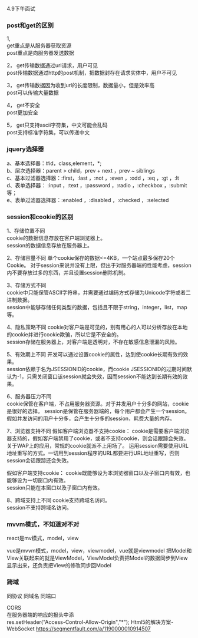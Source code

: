 4.9下午面试
### post和get的区别
1,  
get重点是从服务器获取资源  
post重点是向服务器发送数据  

2， 
get传输数据通过url请求，用户可见  
post传输数据通过http的post机制，把数据封存在请求实体中，用户不可见  

3， 
get传输数据因为收到url的长度限制，数据量小，但是效率高  
post可以传输大量数据  

4， 
get不安全  
post更加安全  

5， 
get只支持ascii字符集，中文可能会乱码  
post支持标准字符集，可以传递中文  

### jquery选择器
a、基本选择器：#id，class,element，*;  
b、层次选择器：parent > child，prev + next ，prev ~ siblings  
c、基本过滤器选择器：:first，:last ，:not ，:even ，:odd ，:eq ，:gt ，:lt  
d、表单选择器： :input ，:text ，:password ，:radio ，:checkbox ，:submit 等；  
e、表单过滤器选择器：:enabled ，:disabled ，:checked ，:selected   

### session和cookie的区别
1、存储位置不同  
cookie的数据信息存放在客户端浏览器上。  
session的数据信息存放在服务器上。  

2、存储容量不同
单个cookie保存的数据<=4KB，一个站点最多保存20个Cookie。
对于session来说并没有上限，但出于对服务器端的性能考虑，session内不要存放过多的东西，并且设置session删除机制。  

3、存储方式不同  
cookie中只能保管ASCII字符串，并需要通过编码方式存储为Unicode字符或者二进制数据。  
session中能够存储任何类型的数据，包括且不限于string，integer，list，map等。  

4、隐私策略不同
cookie对客户端是可见的，别有用心的人可以分析存放在本地的cookie并进行cookie欺骗，所以它是不安全的。  
session存储在服务器上，对客户端是透明对，不存在敏感信息泄漏的风险。  

5、有效期上不同
开发可以通过设置cookie的属性，达到使cookie长期有效的效果。  
session依赖于名为JSESSIONID的cookie，而cookie JSESSIONID的过期时间默认为-1，只需关闭窗口该session就会失效，因而session不能达到长期有效的效果。  

6、服务器压力不同  
cookie保管在客户端，不占用服务器资源。对于并发用户十分多的网站，cookie是很好的选择。 
session是保管在服务器端的，每个用户都会产生一个session。假如并发访问的用户十分多，会产生十分多的session，耗费大量的内存。  

7、浏览器支持不同
假如客户端浏览器不支持cookie：
cookie是需要客户端浏览器支持的，假如客户端禁用了cookie，或者不支持cookie，则会话跟踪会失效。关于WAP上的应用，常规的cookie就派不上用场了。
运用session需要使用URL地址重写的方式。一切用到session程序的URL都要进行URL地址重写，否则session会话跟踪还会失效。  

假如客户端支持cookie：
cookie既能够设为本浏览器窗口以及子窗口内有效，也能够设为一切窗口内有效。  
session只能在本窗口以及子窗口内有效。  

8、跨域支持上不同
cookie支持跨域名访问。  
session不支持跨域名访问。  

### mvvm模式，不知道对不对
react是mv模式，model，view

vue是mvvm模式，model，view，viewmodel，vue就是viewmodel
把Model和View关联起来的就是ViewModel，ViewModel负责把Model的数据同步到View显示出来，还负责把View的修改同步回Model

### 跨域
同协议 同域名 同端口  

CORS   
在服务器端的响应的报头中添  
res.setHeader("Access-Control-Allow-Origin","*");
Html5的解决方案-WebSocket
https://segmentfault.com/a/1190000010914507
